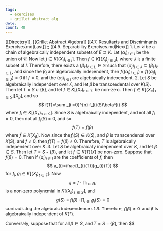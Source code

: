 ```yaml
---
tags:
  - exercises
  - grillet_abstract_alg
date:
count: 40
---
```

[[Directory]], [[Grillet Abstract Algebra]]
[[4.7. Resultants and Discriminants Exercises.md|Last]] ;; [[4.9. Separability Exercises.md|Next]]
1. 
Let $\mathcal{C}$ be a chain of algebraically independent subsets of ${} E \supseteq K {}$. Let ${} (\alpha_{i})_{i \in I} {}$ be the union of $\mathcal{C}$. Now let ${} f \in K[(X_{i})_{i \in I}] {}$. Then ${} f \in K[(X_{j})_{j \in J}] {}$, where $J {}$ is a finite subset of $I$. Therefore, there exists a ${} (\beta_{\ell})_{\ell \in L}  \in \mathcal{C} {}$ such that ${} (\alpha_{j})_{j \in J} \subseteq (\beta_{\ell})_{\ell \in L} {}$, and since the ${} \beta_{\ell}$ are algebraically independent, then ${} f((\alpha_{i})_{i \in I})=f((\alpha_{j})_{j \in J})=0 {}$ iff ${} f=0 {}$, and the ${} (\alpha_{i})_{i \in I} {}$ are algebraically independent.
2. 
Let $S$ be algebraically independent over $K$, and let $\beta$ be transcendental over $K(S)$. Then let ${} T=S \cup \{ \beta \} {}$, and let ${} f \in K[(X_{t})_{t \in T}] {}$ be non-zero. Then ${} f \in K[(X_{s})_{s \in S}][X_{\beta}] {}$, and so 
$$
f(T)=\sum _{i =0}^{n} f_{i}(S)\beta^{i}
$$
where ${} f_{i} \in K[(X_{s})_{s \in S}] {}$. Since $S$ is algebraically independent, and not all ${} f_{i}=0 {}$, then not all ${} f_{i}(S)=0 {}$, and so 
$$
f(T)=\tilde{f}(\beta)
$$
where ${} \tilde{f} \in K[X_{\beta}] {}$. Now since the ${} f_{i}(S) \in K(S) {}$, and $\beta$ is transcendental over $K(S)$, and ${} \tilde{f}\neq 0 {}$, then ${} f(T)=\tilde{f}(\beta)\neq 0 {}$. Therefore, $T$ is algebraically independent over $K$.
3. 
Let $S {}$ be algebraically independent over ${} K {}$, and let ${} \beta \in S {}$. Then let ${} T=S - \{ \beta \} {}$, and let ${} f \in K(T)[X] {}$ be non-zero. Suppose that ${} f(\beta)=0 {}$. Then if ${} (a_{i})_{i \in I} {}$ are the coefficients of $f$, then
$$
a_{i}=\frac{f_{i}(T)}{g_{i}(T)}
$$
for ${} f_{i},\, g_{ i} \in K[(X_{t})_{t \in T}] {}$. Now 
$$
g=f\cdot \prod _{i \in I} g_{i}
$$
is a non-zero polynomial in ${} K[(X_{s})_{s \in S}] {}$, and 
$$
g(S)=f(\beta) \cdot \prod _{i \in I}g_{i}(S)=0
$$
contradicting the algebraic independence of $S$. Therefore, ${} f(\beta)\neq 0 {}$, and $\beta$ is algebraically independent of ${} K(T) {}$.

Conversely, suppose that for all ${} \beta \in S {}$, and ${} T=S - \{ \beta \} {}$, then $$ 